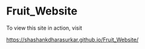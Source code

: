 # Fruit_Website

To view this site in action, visit

https://shashankdharasurkar.github.io/Fruit_Website/

